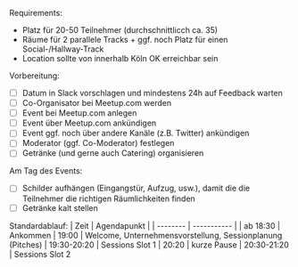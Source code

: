 Requirements:
* Platz für 20-50 Teilnehmer (durchschnittlicch ca. 35)
* Räume für 2 parallele Tracks + ggf. noch Platz für einen Social-/Hallway-Track
* Location sollte von innerhalb Köln OK erreichbar sein

Vorbereitung:
* [ ] Datum in Slack vorschlagen und mindestens 24h auf Feedback warten
* [ ] Co-Organisator bei Meetup.com werden
* [ ] Event bei Meetup.com anlegen
* [ ] Event über Meetup.com ankündigen
* [ ] Event ggf. noch über andere Kanäle (z.B. Twitter) ankündigen
* [ ] Moderator (ggf. Co-Moderator) festlegen
* [ ] Getränke (und gerne auch Catering) organisieren

Am Tag des Events:
* [ ] Schilder aufhängen (Eingangstür, Aufzug, usw.), damit die die Teilnehmer die richtigen Räumlichkeiten finden
* [ ] Getränke kalt stellen

Standardablauf:
| Zeit     | Agendapunkt |
| -------- | ----------- |
| ab 18:30 | Ankommen
| 19:00    | Welcome, Unternehmensvorstellung, Sessionplanung (Pitches)
| 19:30-20:20 | Sessions Slot 1
| 20:20 | kurze Pause
| 20:30-21:20 | Sessions Slot 2

